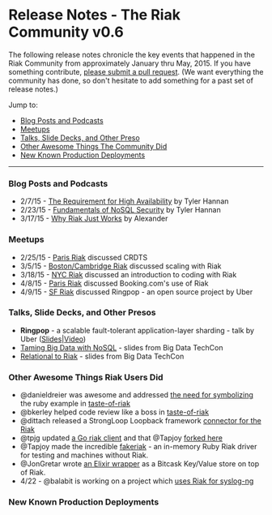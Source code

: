 # Release Notes - The Riak Community v0.6

The following release notes chronicle the key events that happened in the Riak Community from approximately January thru May, 2015. If you have something contribute, [please submit a pull request](https://github.com/basho-labs/the-riak-community/pulls). (We want everything the community has done, so don't hesitate to add something for a past set of release notes.)

Jump to:

* [Blog Posts and Podcasts](#blog-posts-and-podcasts) 
* [Meetups](#meetups)  
* [Talks, Slide Decks, and Other Preso](#talks-slide-decks-and-other-presos)
* [Other Awesome Things The Community Did](#other-awesome-things-the-community-did)
* [New Known Production Deployments](#new-known-production-deployments)

----

### Blog Posts and Podcasts 
* 2/7/15 - [The Requirement for High Availability](http://basho.com/the-requirement-of-high-availability/) by Tyler Hannan
* 2/23/15 - [Fundamentals of NoSQL Security](http://basho.com/fundamentals-of-nosql-security/) by Tyler Hannan
* 3/17/15 - [Why Riak Just Works](http://basho.com/why-riak-just-works/) by Alexander 

### Meetups
* 2/25/15 - [Paris Riak](http://www.meetup.com/Paris-Riak-Meetup/events/220536293/) discussed CRDTS
* 3/5/15 - [Boston/Cambridge Riak](http://www.meetup.com/Boston-Riak/events/220587976/) discussed scaling with Riak
* 3/18/15 - [NYC Riak](http://www.meetup.com/NYC-Riak-Meetup/events/220588523/) discussed an introduction to coding with Riak
* 4/8/15 - [Paris Riak](http://www.meetup.com/Paris-Riak-Meetup/events/220731160/) discussed Booking.com's use of Riak
* 4/9/15 - [SF Riak](http://www.meetup.com/San-Francisco-Riak-Meetup/events/221281194/) discussed Ringpop - an open source project by Uber


### Talks, Slide Decks, and Other Presos
* **Ringpop** - a scalable fault-tolerant application-layer sharding - talk by Uber ([Slides](https://speakerdeck.com/basho/ringpop-by-uber)|[Video](https://www.youtube.com/watch?v=OQyqJWQHp3g))
* [Taming Big Data with NoSQL](http://www.slideshare.net/BashoTechnologies/taming-big-data-with-nosql) - slides from Big Data TechCon
* [Relational to Riak](http://www.slideshare.net/BashoTechnologies/relational-databases-to-riak) - slides from Big Data TechCon

### Other Awesome Things Riak Users Did
* @danieldreier was awesome and addressed [the need for symbolizing](https://github.com/basho/taste-of-riak/pull/5) the ruby example in [taste-of-riak](https://github.com/basho/taste-of-riak)
* @bkerley helped code review like a boss in [taste-of-riak](https://github.com/basho/taste-of-riak)
* @dittach released a StrongLoop Loopback framework [connector for the Riak](https://github.com/dittach/loopback-connector-riak)
* @tpjg updated [a Go riak client](https://github.com/tpjg/goriakpbc) and that @Tapjoy [forked here](https://github.com/Tapjoy/goriakpbc)
* @Tapjoy made the incredible [fakeriak](https://github.com/Tapjoy/fakeriak) - an in-memory Ruby Riak driver for testing and machines without Riak.
* @JonGretar wrote [an Elixir wrapper](https://github.com/JonGretar/ExBitcask) as a Bitcask Key/Value store on top of Riak.
* 4/22 - @balabit is working on a project which [uses Riak for syslog-ng](https://github.com/balabit/syslog-ng/wiki/GSoC2015-Proposal:-Riak-destination-(htrap))

### New Known Production Deployments 


